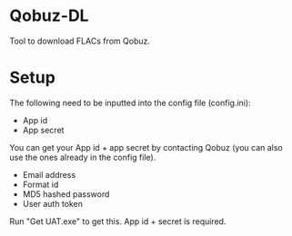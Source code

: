 # Qobuz-DL
Tool to download FLACs from Qobuz.

# Setup
The following need to be inputted into the config file (config.ini):
- App id
- App secret

You can get your App id + app secret by contacting Qobuz (you can also use the ones already in the config file).
- Email address
- Format id
- MD5 hashed password
- User auth token

Run "Get UAT.exe" to get this. App id + secret is required.
